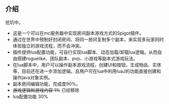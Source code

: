 ## 介绍
挖坑中。
* 这是一个可以在mc服务器中实现房间副本游戏方式的Spigot插件。
* 通过在世界中预制好封闭房间、将同一房间复制多个副本，来实现多玩家同时体验独立的游戏流程，而不会冲突。
* 插件提供lua配置功能，可自行实现lua脚本、动态加载/卸载lua逻辑。从而自由搭建roguelike、团队副本、pvp、小游戏等副本式游戏玩法。
* 在lua脚本中，用户可以操作副本游戏流程，创建UI和按钮，生成物品、实体等，目前还在进一步添加逻辑。且用户可在lua中利用luaJ的功能直接创建和操作java对象实例。
* 副本房间编辑功能，完成度90%。
* ~~游戏逻辑和游戏内容 1%~~ 已经移除
* lua配置功能 30%

